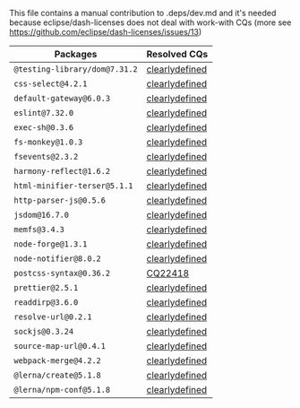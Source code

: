 This file contains a manual contribution to .deps/dev.md and it's needed because eclipse/dash-licenses does not deal with work-with CQs (more see https://github.com/eclipse/dash-licenses/issues/13)

| Packages | Resolved CQs |
| --- | --- |
| `@testing-library/dom@7.31.2` | [clearlydefined](https://clearlydefined.io/definitions/npm/npmjs/@testing-library/dom/7.31.2) |
| `css-select@4.2.1` | [clearlydefined](https://clearlydefined.io/definitions/npm/npmjs/-/css-select/4.2.1) |
| `default-gateway@6.0.3` | [clearlydefined](https://clearlydefined.io/definitions/npm/npmjs/-/default-gateway/6.0.3) |
| `eslint@7.32.0` | [clearlydefined](https://clearlydefined.io/definitions/npm/npmjs/-/eslint/7.32.0) |
| `exec-sh@0.3.6` | [clearlydefined](https://clearlydefined.io/definitions/npm/npmjs/-/exec-sh/0.3.6) |
| `fs-monkey@1.0.3` | [clearlydefined](https://clearlydefined.io/definitions/npm/npmjs/-/fs-monkey/1.0.3) |
| `fsevents@2.3.2` | [clearlydefined](https://clearlydefined.io/definitions/npm/npmjs/-/fsevents/2.3.2) |
| `harmony-reflect@1.6.2` | [clearlydefined](https://clearlydefined.io/definitions/npm/npmjs/-/harmony-reflect/1.6.2) |
| `html-minifier-terser@5.1.1` | [clearlydefined](https://clearlydefined.io/definitions/npm/npmjs/-/html-minifier-terser/5.1.1) |
| `http-parser-js@0.5.6` | [clearlydefined](https://clearlydefined.io/definitions/npm/npmjs/-/http-parser-js/0.5.6) |
| `jsdom@16.7.0` | [clearlydefined](https://clearlydefined.io/definitions/npm/npmjs/-/jsdom/16.7.0) |
| `memfs@3.4.3` | [clearlydefined](https://clearlydefined.io/definitions/npm/npmjs/-/memfs/3.4.3) |
| `node-forge@1.3.1` | [clearlydefined](https://clearlydefined.io/definitions/npm/npmjs/-/node-forge/1.3.1) |
| `node-notifier@8.0.2` | [clearlydefined](https://clearlydefined.io/definitions/npm/npmjs/-/node-notifier/8.0.2) |
| `postcss-syntax@0.36.2` | [CQ22418](https://dev.eclipse.org/ipzilla/show_bug.cgi?id=22418) |
| `prettier@2.5.1` | [clearlydefined](https://clearlydefined.io/definitions/npm/npmjs/-/prettier/2.5.1) |
| `readdirp@3.6.0` | [clearlydefined](https://clearlydefined.io/definitions/npm/npmjs/-/readdirp/3.6.0) |
| `resolve-url@0.2.1` | [clearlydefined](https://clearlydefined.io/definitions/npm/npmjs/-/resolve-url/0.2.1) |
| `sockjs@0.3.24` | [clearlydefined](https://clearlydefined.io/definitions/npm/npmjs/-/sockjs/0.3.24) |
| `source-map-url@0.4.1` | [clearlydefined](https://clearlydefined.io/definitions/npm/npmjs/-/source-map-url/0.4.1) |
| `webpack-merge@4.2.2` | [clearlydefined](https://clearlydefined.io/definitions/npm/npmjs/-/webpack-merge/4.2.2) |
| `@lerna/create@5.1.8` | [clearlydefined](https://clearlydefined.io/definitions/npm/npmjs/@lerna/create/5.1.8) |
| `@lerna/npm-conf@5.1.8` | [clearlydefined](https://clearlydefined.io/definitions/npm/npmjs/@lerna/npm-conf/5.1.8) |
